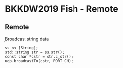 # BKKDW2019 Fish - Remote
## Remote
ฺBroadcast string data 
```
ss << [String];
std::string str = ss.str();
const char *cstr = str.c_str();
udp.broadcastTo(cstr, PORT_CH);
```
